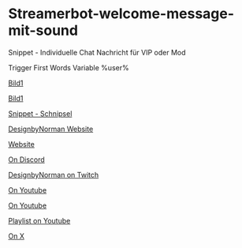 # Streamerbot-welcome-message-mit-sound
Snippet - Individuelle Chat Nachricht für VIP oder Mod

Trigger First Words
Variable %user%

[Bild1](https://github.com/Designbynorman/Streamerbot-welcome-message-mit-sound/blob/main/first1.png)

[Bild1](https://github.com/Designbynorman/Streamerbot-welcome-message-mit-sound/blob/main/firts2.png)

[Snippet - Schnipsel](https://github.com/Designbynorman/Streamerbot-welcome-message-mit-sound/blob/main/snippet%20welcome)

[DesignbyNorman Website](https://www.designbynorman.com/)

[Website](https://www.designbynorman.com/streamerbot/)

[On Discord](https://discord.gg/Gdt94HaFbM)

[DesignbyNorman on Twitch](https://www.twitch.tv/designbynorman)

[On Youtube](https://www.youtube.com/@DesignbyNorman)

[On Youtube](https://www.youtube.com/watch?v=HdMd97M6huI)

[Playlist on Youtube](https://www.youtube.com/playlist?list=PLrgOpxS02b-PncLHRg-5W7kJ3o4TT6DhM)

[On X](https://x.com/Designbynorman)
